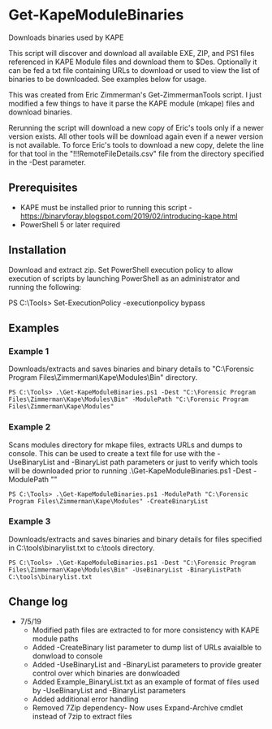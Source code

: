 # Get-KapeModuleBinaries
Downloads binaries used by KAPE

This script will discover and download all available EXE, ZIP, and PS1 files referenced in KAPE Module files and download them to $Des. Optionally it can be fed a txt file containing URLs to download or used to view the list of binaries to be downloaded. See examples below for usage. 

This was created from Eric Zimmerman's Get-ZimmermanTools script. I just modified a few things to have it parse the KAPE module (mkape) files and download binaries.  

Rerunning the script will download a new copy of Eric's tools only if a newer version exists. All other tools will be download again even if a newer version is not available. To force Eric's tools to download a new copy, delete the line for that tool in the "!!!RemoteFileDetails.csv" file from the directory specified in the -Dest parameter.

## Prerequisites
* KAPE must be installed prior to running this script - https://binaryforay.blogspot.com/2019/02/introducing-kape.html
* PowerShell 5 or later required

## Installation

Download and extract zip. Set PowerShell execution policy to allow execution of scripts by launching PowerShell as an administrator and running the following: 

PS C:\Tools> Set-ExecutionPolicy -executionpolicy bypass

## Examples

### Example 1
Downloads/extracts and saves binaries and binary details to "C:\Forensic Program Files\Zimmerman\Kape\Modules\Bin" directory.

    PS C:\Tools> .\Get-KapeModuleBinaries.ps1 -Dest "C:\Forensic Program Files\Zimmerman\Kape\Modules\Bin" -ModulePath "C:\Forensic Program Files\Zimmerman\Kape\Modules"

### Example 2
Scans modules directory for mkape files, extracts URLs and dumps to console. This can be used to create a text file for use 
with the -UseBinaryList and -BinaryList path parameters or just to verify which tools will be downloaded prior to running
.\Get-KapeModuleBinaries.ps1 -Dest <desired tool path> -ModulePath "<Kape Modules Path>"    

    PS C:\Tools> .\Get-KapeModuleBinaries.ps1 -ModulePath "C:\Forensic Program Files\Zimmerman\Kape\Modules" -CreateBinaryList

### Example 3
Downloads/extracts and saves binaries and binary details for files specified in C:\tools\binarylist.txt to c:\tools directory.

    PS C:\Tools> .\Get-KapeModuleBinaries.ps1 -Dest "C:\Forensic Program Files\Zimmerman\Kape\Modules\Bin" -UseBinaryList -BinaryListPath C:\tools\binarylist.txt
    

## Change log

* 7/5/19
    - Modified path files are extracted to for more consistency with KAPE module paths
    - Added -CreateBinary list parameter to dump list of URLs avaialble to donwload to console
    - Added -UseBinaryList and -BinaryList parameters to provide greater control over which binaries are donwloaded
    - Added Example_BinaryList.txt as an example of format of files used by -UseBinaryList and -BinaryList parameters 
    - Added additional error handling
    - Removed 7Zip dependency- Now uses Expand-Archive cmdlet instead of 7zip to extract files